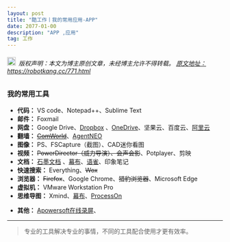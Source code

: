 ```yaml
---
layout: post
title: "酷工作丨我的常用应用-APP"
date: 2077-01-00 
description: "APP ,应用"
tag: 工作
---  
```

 

<h6><img src="https://robotkang-1257995526.cos.ap-chengdu.myqcloud.com/icon/copyright.png" alt="copyright" style="display:inline;margin-bottom: -5px;" width="20" height="20"> 版权声明：本文为博主原创文章，未经博主允许不得转载。
<a target="_blank" href="https://robotkang.cc/771.html">原文地址：https://robotkang.cc/771.html </a>
</h6>

<h3>我的常用工具</h3>          

- **代码：** VS code、Notepad++、Sublime Text
- **邮件：** Foxmail
- **网盘：** Google Drive、<a href="https://db.tt/jScaPxjzYr" target="_blank">Dropbox</a> 、<a href="https://onedrive.live.com?invref=893d49237b679666&invscr=90" target="_blank">OneDrive</a>、坚果云、百度云、<a href="https://pages.aliyundrive.com/mobile-page/web/beinvited.html?code=85356d4" target="_blank">阿里云</a>
- **翻墙：** ~~<a href="https://p.comworld.club/?aff=Q" target="_blank">ComWorld</a>~~、<a href="https://agneo.co/?rc=rxzyuip5" target="_blank">AgentNEO</a>
- **图像：** PS、FSCapture（截图）、CAD迷你看图
- **视频：** ~~PowerDirector（威力导演）、会声会影~~、Potplayer、剪映
- **文档：** <a href="https://shimo.im/?inviterid=6673547&invitername=%E4%BA%A2%E5%BF%97%E5%86%9B" target="_blank">石墨文档</a> 、<a href="https://mubu.com/inv/1620550" target="_blank">幕布</a>、<a href="https://www.yuque.com/login?platform=wechat&inviteToken=357df65e3061673e3b03a080fade2e496fdeafdc91a68970bdbd8d072de3064c" target="_blank">语雀</a>、印象笔记
- **快速搜索：** Everything、~~Wox~~
- **浏览器：** ~~Firefox~~、Google Chrome、~~猎豹浏览器~~、Microsoft Edge
- **虚拟机：** VMware Workstation Pro
- **思维导图：** Xmind、<a href="https://mubu.com/inv/1620550" target="_blank">幕布</a>、<a href="https://www.processon.com/i/5c19ca49e4b0e83682e60aef" target="_blank">ProcessOn</a>

<p></p>


- **其他：** <a href="https://www.apowersoft.cn/free-online-screen-recorder" target="_blank">Apowersoft在线录屏</a>、


           
----------
>  专业的工具解决专业的事情，不同的工具配合使用才更有效率。




  
